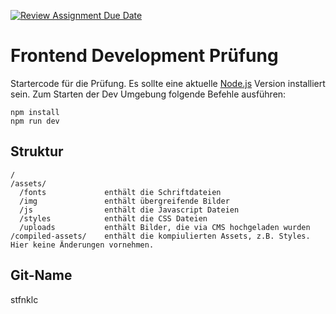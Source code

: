 [![Review Assignment Due Date](https://classroom.github.com/assets/deadline-readme-button-22041afd0340ce965d47ae6ef1cefeee28c7c493a6346c4f15d667ab976d596c.svg)](https://classroom.github.com/a/qoLHA1uU)
# Frontend Development Prüfung

Startercode für die Prüfung. Es sollte eine aktuelle [Node.js](https://nodejs.org/en) Version installiert sein. Zum Starten der Dev Umgebung folgende Befehle ausführen:

```
npm install
npm run dev
```

## Struktur

```
/
/assets/
  /fonts             enthält die Schriftdateien
  /img               enthält übergreifende Bilder
  /js                enthält die Javascript Dateien
  /styles            enthält die CSS Dateien
  /uploads           enthält Bilder, die via CMS hochgeladen wurden
/compiled-assets/    enthält die kompiulierten Assets, z.B. Styles. Hier keine Änderungen vornehmen.
```

## Git-Name
stfnklc